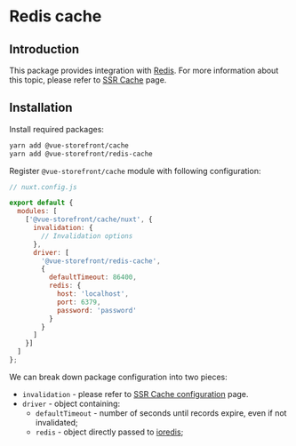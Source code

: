 # Redis cache

## Introduction

This package provides integration with [Redis](https://redis.io/). For more information about this topic, please refer to [SSR Cache](../performance/ssr-cache.md) page.

## Installation

Install required packages:

```sh
yarn add @vue-storefront/cache
yarn add @vue-storefront/redis-cache
```

Register `@vue-storefront/cache` module with following configuration:

```javascript
// nuxt.config.js

export default {
  modules: [
    ['@vue-storefront/cache/nuxt', {
      invalidation: {
        // Invalidation options
      },
      driver: [
        '@vue-storefront/redis-cache',
        {
          defaultTimeout: 86400,
          redis: {
            host: 'localhost',
            port: 6379,
            password: 'password'
          }
        }
      ]
    }]
  ]
};
```

We can break down package configuration into two pieces:

* `invalidation` - please refer to [SSR Cache configuration](../performance/ssr-cache.md) page.
* `driver` - object containing:
  * `defaultTimeout` - number of seconds until records expire, even if not invalidated;
  * `redis` - object directly passed to [ioredis](https://github.com/luin/ioredis/blob/master/API.md#new-redisport-host-options);